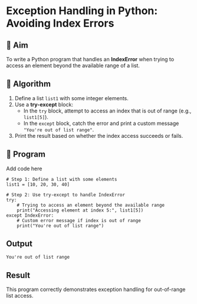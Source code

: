 # Exception Handling in Python: Avoiding Index Errors

## 🎯 Aim
To write a Python program that handles an **IndexError** when trying to access an element beyond the available range of a list.

## 🧠 Algorithm
1. Define a list `list1` with some integer elements.
2. Use a **try-except** block:
   - In the `try` block, attempt to access an index that is out of range (e.g., `list1[5]`).
   - In the `except` block, catch the error and print a custom message `"You're out of list range"`.
3. Print the result based on whether the index access succeeds or fails.

## 🧾 Program
Add code here
```
# Step 1: Define a list with some elements
list1 = [10, 20, 30, 40]

# Step 2: Use try-except to handle IndexError
try:
    # Trying to access an element beyond the available range
    print("Accessing element at index 5:", list1[5])
except IndexError:
    # Custom error message if index is out of range
    print("You're out of list range")
```
## Output
```
You're out of list range
```
## Result
This program correctly demonstrates exception handling for out-of-range list access.
